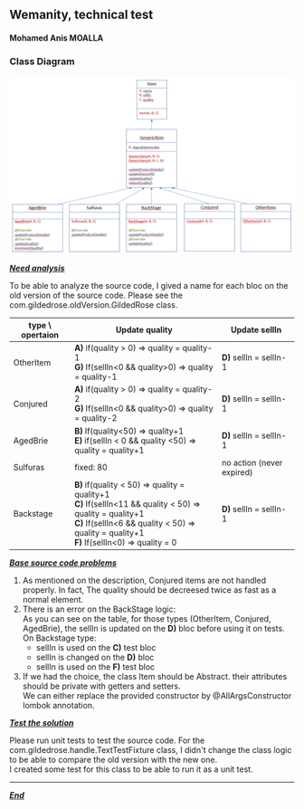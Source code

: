 ## Wemanity, technical test
#### Mohamed Anis MOALLA

### Class Diagram

![Class Diagram](src/main/resources/classDiagram.png)


***<u>Need analysis</u>***

To be able to analyze the source code, I gived a name for each bloc on the old version of the source code.
Please see the com.gildedrose.oldVersion.GildedRose class.

type \ opertaion | Update quality| Update sellIn
------------- | -------------| -------------
OtherItem | **A)** if(quality > 0) => quality = quality-1 <br> **G)** If(sellIn<0 && quality>0) => quality = quality-1| **D)** sellIn = sellIn-1
Conjured | **A)** if(quality > 0) => quality = quality-2 <br> **G)** If(sellIn<0 && quality>0) => quality = quality-2| **D)** sellIn = sellIn-1
AgedBrie |  **B)** If(quality<50) => quality+1 <br> **E)** if(sellIn < 0 && quality <50) => quality = quality+1| **D)** sellIn = sellIn-1
Sulfuras | fixed: 80| no action (never expired)
Backstage | **B)** if(quality < 50) => quality = quality+1 <br> **C)** If(sellIn<11 && quality < 50) => quality = quality+1 <br> **C)** If(sellIn<6 && quality < 50) => quality = quality+1 <br> **F)** If(sellIn<0) => quality = 0| **D)** sellIn = sellIn-1

***<u>Base source code problems</u>***
1) As mentioned on the description, Conjured items are not handled properly. In fact, The quality should be decreesed twice as fast as a normal element.
2) There is an error on the BackStage logic:<br>
    As you can see on the table, for those types (OtherItem, Conjured, AgedBrie), the sellIn is updated on the **D)** bloc before using it on tests.<br>
    On Backstage type:
   *    sellIn is used on the **C)** test bloc
   *    sellIn is changed on the **D)** bloc
   *    sellIn is used on the **F)** test bloc
3) If we had the choice, the class Item should be Abstract. their attributes should be private with getters and setters.<br>
We can either replace the provided constructor by @AllArgsConstructor lombok annotation.


***<u>Test the solution</u>***

Please run unit tests to test the source code.
For the com.gildedrose.handle.TextTestFixture class, I didn't change the class logic to be able to compare the old version with the new one.<br>
I created some test for this class to be able to run it as a unit test.

-----------------------------------------------------
***<u>End</u>***
